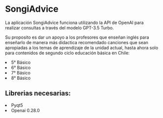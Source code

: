 <h1>SongiAdvice</h1>
<p>La aplicación SongiAdvice funciona utilizando la API de OpenAI para realizar consultas a través del modelo GPT-3.5 Turbo.</p>
<p>Su proposito es dar un apoyo a los profesores que enseñan inglés para enseñarlo de manera más didactica recomendado canciones
que sean apropiadas a los temas de aprendizaje de la unidad actual, hasta ahora solo para contenidos de segundo ciclo educación básica en Chile:</p>
<lu>
  <li>5° Básico</li>
  <li>6° Básico</li>
  <li>7° Básico</li>
  <li>8° Básico</li>
</lu>
<h2>Librerias necesarias:</h2>
<lu>
  <li>Pyqt5</li>
  <li>Openai 0.28.0</li>
</lu>
